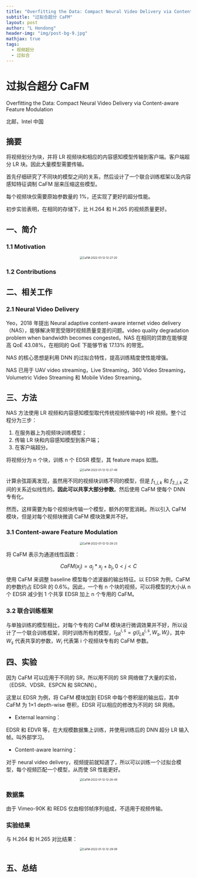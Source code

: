 ```yaml
---
title: "Overfitting the Data: Compact Neural Video Delivery via Content-aware Feature Modulation"
subtitle: "过拟合超分 CaFM"
layout: post
author: "L Hondong"
header-img: "img/post-bg-9.jpg"
mathjax: true
tags:
  - 视频超分
  - 过拟合
---
```


# 过拟合超分 CaFM

Overfitting the Data: Compact Neural Video Delivery via Content-aware Feature Modulation

北邮，Intel 中国

## 摘要

将视频划分为块，并将 LR 视频块和相应的内容感知模型传输到客户端。客户端超分 LR 块。因此大量模型需要传输。

首先仔细研究了不同块的模型之间的关系，然后设计了一个联合训练框架以及内容感知特征调制 CaFM 层来压缩这些模型。

每个视频块仅需要原始参数量的 1%，还实现了更好的超分性能。

初步实验表明，在相同的存储下，比 H.264 和 H.265 的视频质量更好。

## 一、简介

### 1.1 Motivation

<div align=center><img src="/Assets/Images/CaFM-2022-01-12-12-27-20.png" alt="CaFM-2022-01-12-12-27-20" style="zoom:50%;" /></div>

### 1.2 Contributions

## 二、相关工作

### 2.1 Neural Video Delivery

Yeo，2018 年提出 Neural adaptive content-aware internet video delivery（NAS），能够解决带宽受限时视频质量变差的问题。video quality degradation problem when bandwidth becomes congested。NAS 在相同的贷款在能够提高 QoE 43.08%，在相同的 QoE 下能够节省 17.13% 的带宽。

NAS 的核心思想是利用 DNN 的过拟合特性，提高训练精度使性能增强。

NAS 已用于 UAV video streaming，Live Streaming，360 Video Streaming，Volumetric Video Streaming 和 Mobile Video Streaming。

## 三、方法

NAS 方法使用 LR 视频和内容感知模型取代传统视频传输中的 HR 视频。整个过程分为三步：

1. 在服务器上为视频块训练模型；
2. 传输 LR 块和内容感知模型到客户端；
3. 在客户端超分。

将视频分为 n 个块，训练 n 个 EDSR 模型，其 feature maps 如图。

<div align=center><img src="/Assets/Images/CaFM-2022-01-12-12-27-49.png" alt="CaFM-2022-01-12-12-27-49" style="zoom:50%;" /></div>

计算余弦距离发现，虽然用不同的视频块训练不同的模型，但是 $f_{1,j,k}$ 和 $f_{2,j,k}$ 之间的关系近似线性的。**因此可以共享大部分参数**。然后使用 CaFM 使每个 DNN 专有化。

然而，这样需要为每个视频块传输一个模型，额外的带宽消耗。所以引入 CaFM 模块，但是对每个视频块微调 CaFM 模块效果并不好。

### 3.1 Content-aware Feature Modulation

<div align=center><img src="/Assets/Images/CaFM-2022-01-12-12-28-23.png" alt="CaFM-2022-01-12-12-28-23" style="zoom:50%;" /></div>

将 CaFM 表示为通道线性函数：

$$
CaFM(x_j)=a_j*x_j+b_j,0<j<C
$$

使用 CaFM 来调整 baseline 模型每个滤波器的输出特征。以 EDSR 为例，CaFM 的参数约占 EDSR 的 0.6%。因此，一个有 n 个块的视频，可以将模型的大小从 n 个 EDSR 减少到 1 个共享 EDSR 加上 n 个专用的 CaFM。

### 3.2 联合训练框架

与单独训练的模型相比，对每个专有的 CaFM 模块进行微调效果并不好，所以设计了一个联合训练框架，同时训练所有的模型，$I_{SR}^{i,s}=g(I_{LR}^{i,s},W_s,W_i)$，其中 $W_s$ 代表共享的参数，$W_i$ 代表第 i 个视频块专有的 CaFM 参数。

## 四、实验

因为 CaFM 可以应用于不同的 SR，所以用不同的 SR 网络做了大量的实验，（EDSR、VDSR、ESPCN 和 SRCNN）。

这里以 EDSR 为例，将 CaFM 模块加到 EDSR 中每个卷积层的输出后，其中 CaFM 为 1×1 depth-wise 卷积，EDSR 可以相应的修改为不同的 SR 网络。

- External learning：

EDSR 和 EDVR 等，在大规模数据集上训练，并使用训练后的 DNN 超分 LR 输入帧。叫外部学习。

- Content-aware learning：

对于 neural video delivery，视频提前就知道了，所以可以训练一个过拟合模型，每个视频匹配一个模型，从而使 SR 性能更好。

<div align=center><img src="/Assets/Images/CaFM-2022-01-12-12-28-49.png" alt="CaFM-2022-01-12-12-28-49" style="zoom:50%;" /></div>

### 数据集

由于 Vimeo-90K 和 REDS 仅由相邻帧序列组成，不适用于视频传输。

### 实验结果

与 H.264 和 H.265 对比结果：

<div align=center><img src="/Assets/Images/CaFM-2022-01-12-12-29-09.png" alt="CaFM-2022-01-12-12-29-09" style="zoom:50%;" /></div>

## 五、总结
